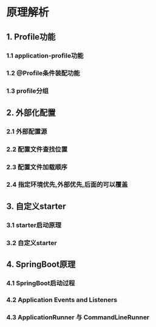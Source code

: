 # 原理解析

## 1. Profile功能

### 1.1 application-profile功能

### 1.2 @Profile条件装配功能

### 1.3 profile分组

## 2. 外部化配置

### 2.1 外部配置源

### 2.2 配置文件查找位置

### 2.3 配置文件加载顺序

### 2.4 指定环境优先,外部优先,后面的可以覆盖

## 3. 自定义starter

### 3.1 starter启动原理



### 3.2 自定义starter

## 4. SpringBoot原理

### 4.1 SpringBoot启动过程



### 4.2 Application Events and Listeners



### 4.3 ApplicationRunner 与 CommandLineRunner